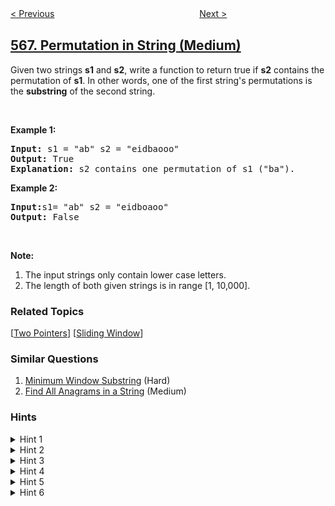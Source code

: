 <!--|This file generated by command(leetcode description); DO NOT EDIT.    |-->
<!--+----------------------------------------------------------------------+-->
<!--|@author    openset <openset.wang@gmail.com>                           |-->
<!--|@link      https://github.com/openset                                 |-->
<!--|@home      https://github.com/openset/leetcode                        |-->
<!--+----------------------------------------------------------------------+-->

[< Previous](../reshape-the-matrix "Reshape the Matrix")
　　　　　　　　　　　　　　　　
[Next >](../maximum-vacation-days "Maximum Vacation Days")

## [567. Permutation in String (Medium)](https://leetcode.com/problems/permutation-in-string "字符串的排列")

<p>Given two strings <b>s1</b> and <b>s2</b>, write a function to return true if <b>s2</b> contains the permutation of <b>s1</b>. In other words, one of the first string&#39;s permutations is the <b>substring</b> of the second string.</p>

<p>&nbsp;</p>

<p><b>Example 1:</b></p>

<pre>
<b>Input: </b>s1 = &quot;ab&quot; s2 = &quot;eidbaooo&quot;
<b>Output: </b>True
<b>Explanation:</b> s2 contains one permutation of s1 (&quot;ba&quot;).
</pre>

<p><b>Example 2:</b></p>

<pre>
<b>Input:</b>s1= &quot;ab&quot; s2 = &quot;eidboaoo&quot;
<b>Output:</b> False
</pre>

<p>&nbsp;</p>

<p><b>Note:</b></p>

<ol>
	<li>The input strings only contain lower case letters.</li>
	<li>The length of both given strings is in range [1, 10,000].</li>
</ol>

### Related Topics
  [[Two Pointers](../../tag/two-pointers/README.md)]
  [[Sliding Window](../../tag/sliding-window/README.md)]

### Similar Questions
  1. [Minimum Window Substring](../minimum-window-substring) (Hard)
  1. [Find All Anagrams in a String](../find-all-anagrams-in-a-string) (Medium)

### Hints
<details>
<summary>Hint 1</summary>
Obviously, brute force will result in TLE. Think of something else.
</details>

<details>
<summary>Hint 2</summary>
How will you check whether one string is a permutation of another string?
</details>

<details>
<summary>Hint 3</summary>
One way is to sort the string and then compare. But, Is there a better way?
</details>

<details>
<summary>Hint 4</summary>
If one string is a permutation of another string then they must one common metric. What is that?
</details>

<details>
<summary>Hint 5</summary>
Both strings must have same character frequencies, if  one is permutation of another. Which data structure should be used to store frequencies?
</details>

<details>
<summary>Hint 6</summary>
What about hash table?  An array of size 26?
</details>
